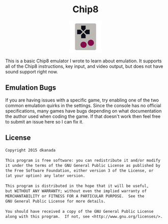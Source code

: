 <h1 align="center">Chip8</h1>

<p align="center"><img src="https://github.com/dkanada/Chip8/blob/master/docs/launcher.svg" width="100" height="100"></p>

This is a basic Chip8 emulator I wrote to learn about emulation. It supports all of the Chip8 instructions, key input, and video output, but does not have sound support right now.

## Emulation Bugs

If you are having issues with a specific game, try enabling one of the two common emulation quirks in the settings. Since the console has no official specifications, many games have bugs depending on what documentation the author used when coding the game. If that doesn't work then feel free to submit an issue here so I can fix it.

## License

    Copyright 2015 dkanada

    This program is free software: you can redistribute it and/or modify
    it under the terms of the GNU General Public License as published by
    the Free Software Foundation, either version 3 of the License, or
    (at your option) any later version.

    This program is distributed in the hope that it will be useful,
    but WITHOUT ANY WARRANTY; without even the implied warranty of
    MERCHANTABILITY or FITNESS FOR A PARTICULAR PURPOSE.  See the
    GNU General Public License for more details.

    You should have received a copy of the GNU General Public License
    along with this program.  If not, see <http://www.gnu.org/licenses/>.
